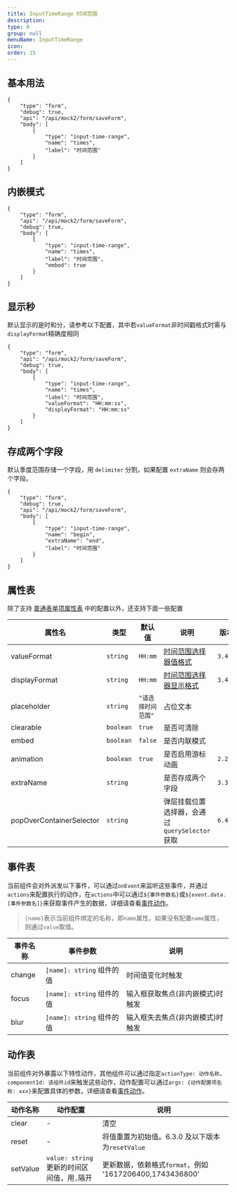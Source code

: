 ```yaml
---
title: InputTimeRange 时间范围
description:
type: 0
group: null
menuName: InputTimeRange
icon:
order: 15
---
```


## 基本用法

```schema: scope="body"
{
    "type": "form",
    "debug": true,
    "api": "/api/mock2/form/saveForm",
    "body": [
        {
            "type": "input-time-range",
            "name": "times",
            "label": "时间范围"
        }
    ]
}
```

## 内嵌模式

```schema: scope="body"
{
    "type": "form",
    "api": "/api/mock2/form/saveForm",
    "debug": true,
    "body": [
        {
            "type": "input-time-range",
            "name": "times",
            "label": "时间范围",
            "embed": true
        }
    ]
}
```

## 显示秒

默认显示的是时和分，请参考以下配置，其中若`valueFormat`非时间戳格式时需与`displayFormat`精确度相同

```schema: scope="body"
{
    "type": "form",
    "api": "/api/mock2/form/saveForm",
    "debug": true,
    "body": [
        {
            "type": "input-time-range",
            "name": "times",
            "label": "时间范围",
            "valueFormat": "HH:mm:ss",
            "displayFormat": "HH:mm:ss"
        }
    ]
}
```

## 存成两个字段

默认季度范围存储一个字段，用 `delimiter` 分割，如果配置 `extraName` 则会存两个字段。

```schema: scope="body"
{
    "type": "form",
    "debug": true,
    "api": "/api/mock2/form/saveForm",
    "body": [
        {
            "type": "input-time-range",
            "name": "begin",
            "extraName": "end",
            "label": "时间范围"
        }
    ]
}
```

## 属性表

除了支持 [普通表单项属性表](./formitem#%E5%B1%9E%E6%80%A7%E8%A1%A8) 中的配置以外，还支持下面一些配置

| 属性名                   | 类型      | 默认值             | 说明                                                                  | 版本    |
| ------------------------ | --------- | ------------------ | --------------------------------------------------------------------- | ------- |
| valueFormat              | `string`  | `HH:mm`            | [时间范围选择器值格式](./date#%E5%80%BC%E6%A0%BC%E5%BC%8F)            | `3.4.0` |
| displayFormat            | `string`  | `HH:mm`            | [时间范围选择器显示格式](./date#%E6%98%BE%E7%A4%BA%E6%A0%BC%E5%BC%8F) | `3.4.0` |
| placeholder              | `string`  | `"请选择时间范围"` | 占位文本                                                              |
| clearable                | `boolean` | `true`             | 是否可清除                                                            |
| embed                    | `boolean` | `false`            | 是否内联模式                                                          |
| animation                | `boolean` | `true`             | 是否启用游标动画                                                      | `2.2.0` |
| extraName                | `string`  |                    | 是否存成两个字段                                                      | `3.3.0` |
| popOverContainerSelector | `string`  |                    | 弹层挂载位置选择器，会通过`querySelector`获取                         | `6.4.0` |

## 事件表

当前组件会对外派发以下事件，可以通过`onEvent`来监听这些事件，并通过`actions`来配置执行的动作，在`actions`中可以通过`${事件参数名}`或`${event.data.[事件参数名]}`来获取事件产生的数据，详细请查看[事件动作](../../docs/concepts/event-action)。

> `[name]`表示当前组件绑定的名称，即`name`属性，如果没有配置`name`属性，则通过`value`取值。

| 事件名称 | 事件参数                  | 说明                             |
| -------- | ------------------------- | -------------------------------- |
| change   | `[name]: string` 组件的值 | 时间值变化时触发                 |
| focus    | `[name]: string` 组件的值 | 输入框获取焦点(非内嵌模式)时触发 |
| blur     | `[name]: string` 组件的值 | 输入框失去焦点(非内嵌模式)时触发 |

## 动作表

当前组件对外暴露以下特性动作，其他组件可以通过指定`actionType: 动作名称`、`componentId: 该组件id`来触发这些动作，动作配置可以通过`args: {动作配置项名称: xxx}`来配置具体的参数，详细请查看[事件动作](../../docs/concepts/event-action#触发其他组件的动作)。

| 动作名称 | 动作配置                                    | 说明                                                     |
| -------- | ------------------------------------------- | -------------------------------------------------------- |
| clear    | -                                           | 清空                                                     |
| reset    | -                                           | 将值重置为初始值。6.3.0 及以下版本为`resetValue`         |
| setValue | `value: string` 更新的时间区间值，用`,`隔开 | 更新数据，依赖格式`format`，例如 '1617206400,1743436800' |
